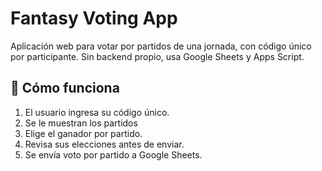 # Fantasy Voting App

Aplicación web para votar por partidos de una jornada, con código único por participante. Sin backend propio, usa Google Sheets y Apps Script.

## 🧩 Cómo funciona

1. El usuario ingresa su código único.
2. Se le muestran los partidos 
3. Elige el ganador por partido.
4. Revisa sus elecciones antes de enviar.
5. Se envía voto por partido a Google Sheets.


